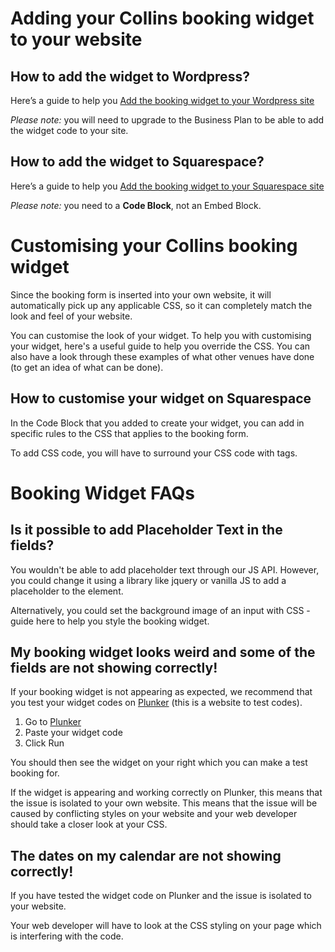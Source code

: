 # Adding your Collins booking widget to your website

## How to add the widget to Wordpress?
Here’s a guide to help you [Add the booking widget to your Wordpress site](https://en.support.wordpress.com/widgets/custom-html-widget/)

_Please note:_ you will need to upgrade to the Business Plan to be able to add the widget code to your site. 


## How to add the widget to Squarespace?
Here’s a guide to help you [Add the booking widget to your Squarespace site](https://support.squarespace.com/hc/en-us/articles/205815928-Adding-custom-HTML-CSS-and-JavaScript)

_Please note:_ you need to a **Code Block**, not an Embed Block.

# Customising your Collins booking widget

Since the booking form is inserted into your own website, it will automatically pick up any applicable CSS, so it can completely match the look and feel of your website.

You can customise the look of your widget. To help you with customising your widget, here's a useful guide to help you override the CSS. You can also have a look through these examples of what other venues have done (to get an idea of what can be done). 

## How to customise your widget on Squarespace
In the Code Block that you added to create your widget, you can add in specific rules to the CSS that applies to the booking form. 

To add CSS code, you will have to surround your CSS code with <style></style> tags.

# Booking Widget FAQs

## Is it possible to add Placeholder Text in the fields? 
You wouldn't be able to add placeholder text through our JS API. However, you could change it using a library like jquery or vanilla JS to add a placeholder to the element. 

Alternatively, you could set the background image of an input with CSS - guide here to help you style the booking widget. 

## My booking widget looks weird and some of the fields are not showing correctly!
If your booking widget is not appearing as expected, we recommend that you test your widget codes on [Plunker](https://plnkr.co/edit/?p=catalogue) (this is a website to test codes).

1) Go to [Plunker](https://plnkr.co/edit/?p=catalogue)
2) Paste your widget code
3) Click Run

You should then see the widget on your right which you can make a test booking for.

If the widget is appearing and working correctly on Plunker, this means that the issue is isolated to your own website. This means that the issue will be caused by conflicting styles on your website and your web developer should take a closer look at your CSS.

## The dates on my calendar are not showing correctly!
If you have tested the widget code on Plunker and the issue is isolated to your website.

Your web developer will have to look at the CSS styling on your page which is interfering with the code. 

